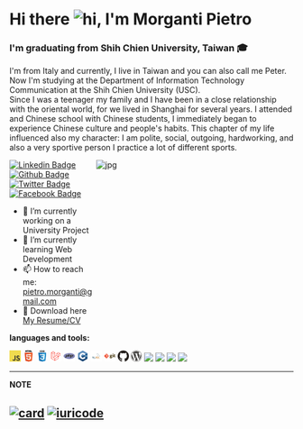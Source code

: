# Hi there <img src="https://user-images.githubusercontent.com/1303154/88677602-1635ba80-d120-11ea-84d8-d263ba5fc3c0.gif" width="28px" alt="hi">, I'm Morganti Pietro

### I'm graduating from Shih Chien University, Taiwan 🎓
I'm from Italy and currently, I live in Taiwan and you can also call me Peter. <br />
Now I'm studying at the Department of Information Technology Communication at the Shih Chien University (USC). <br />
Since I was a teenager my family and I have been in a close relationship with the oriental world, for we lived in Shanghai for several years. I attended and Chinese school with Chinese students, I immediately began to experience Chinese culture and people's habits. This chapter of my life influenced also my character: I am polite, social, outgoing, hardworking, and also a very sportive person I practice a lot of different sports.

<img align="right" alt="jpg" src="https://cdn.pixabay.com/photo/2020/10/21/18/07/laptop-5673901_960_720.jpg" width="350" height="260" />

[![Linkedin Badge](https://img.shields.io/badge/-MorgantiPietro-0e76a8?style=flat&labelColor=0e76a8&logo=linkedin&logoColor=white)](https://www.linkedin.com/in/pietro-morganti/)
[![Github Badge](https://img.shields.io/badge/-PieMorga97-262626?style=flat&labelColor=000000&logo=github&logoColor=white&link=https://github.com/PieMorga97)](https://github.com/PieMorga97) [![Twitter Badge](https://img.shields.io/badge/-@PieMorga97-12b8d7?style=flat&labelColor=12b8d7&logo=twitter&logoColor=white&link=https://twitter.com/PieMorga97)](https://twitter.com/PieMorga97) [![Facebook Badge](https://img.shields.io/badge/-Pietro-1297d7?style=flat&labelColor=1297d7&logo=facebook&logoColor=white)](https://www.facebook.com/pietro.morganti.97) 

- 🔭 I’m currently working on a University Project 
- 🌱 I’m currently learning Web Development 
- 📫 How to reach me: pietro.morganti@gmail.com
- :bookmark_tabs: Download here [My Resume/CV](https://github.com/PieMorga97/PieMorga97/blob/main/resumes/Morganti_CV_2021.pdf)

**languages and tools:**

<code><img height="20" src="https://raw.githubusercontent.com/github/explore/80688e429a7d4ef2fca1e82350fe8e3517d3494d/topics/javascript/javascript.png"></code>
<code><img height="20" src="https://raw.githubusercontent.com/github/explore/80688e429a7d4ef2fca1e82350fe8e3517d3494d/topics/html/html.png"></code>
<code><img height="20" src="https://raw.githubusercontent.com/github/explore/80688e429a7d4ef2fca1e82350fe8e3517d3494d/topics/css/css.png"></code>
<code><img height="20" src="https://raw.githubusercontent.com/github/explore/56a826d05cf762b2b50ecbe7d492a839b04f3fbf/topics/laravel/laravel.png"></code>
<code><img height="20" src="https://raw.githubusercontent.com/github/explore/ccc16358ac4530c6a69b1b80c7223cd2744dea83/topics/php/php.png"></code>
<code><img height="20" src="https://raw.githubusercontent.com/github/explore/180320cffc25f4ed1bbdfd33d4db3a66eeeeb358/topics/cpp/cpp.png"></code>
<code><img height="20" src="https://raw.githubusercontent.com/github/explore/80688e429a7d4ef2fca1e82350fe8e3517d3494d/topics/mysql/mysql.png"></code>
<code><img height="20" src="https://raw.githubusercontent.com/github/explore/80688e429a7d4ef2fca1e82350fe8e3517d3494d/topics/git/git.png"></code>
<code><img height="20" src="https://raw.githubusercontent.com/github/explore/89bdd9644f44d1b12180fd512b95574fe4c54617/topics/github-api/github-api.png"></code>
<code><img height="20" src="https://raw.githubusercontent.com/github/explore/80688e429a7d4ef2fca1e82350fe8e3517d3494d/topics/wordpress/wordpress.png"></code>
<code><img height="20" src="https://cdn.icon-icons.com/icons2/2198/PNG/512/adobe_photoshop_folder_icon_133961.png"></code>
<code><img height="20" src="https://cdn.icon-icons.com/icons2/2198/PNG/512/adobe_illustrator_folder_icon_133969.png"></code>
<code><img height="20" src="https://cdn.icon-icons.com/icons2/2198/PNG/512/adobe_lightroom_folder_icon_133960.png"></code>
<code><img height="20" src="https://cdn.icon-icons.com/icons2/3070/PNG/512/adobe_premiere_pro_premiere_pro_multimedia_software_aplication_icon_191049.png"></code>


---
**NOTE**

[![card](https://github-readme-stats.vercel.app/api?username=PieMorga97&theme=default&show_icons=true)](https://github.com/PieMorga97/)
[![iuricode](https://github-readme-stats.vercel.app/api/top-langs/?username=PieMorga97&hide=html&layout=compact&theme=default)](https://github.com/PieMorga97/)
---

